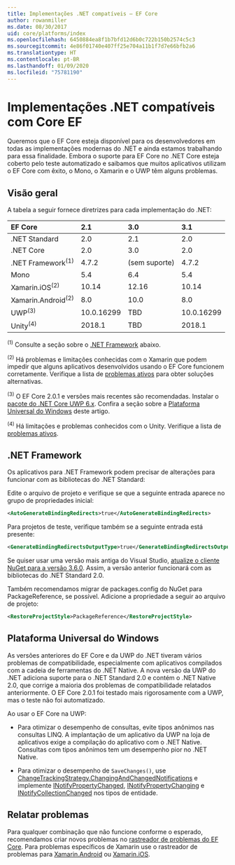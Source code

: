 ```yaml
---
title: Implementações .NET compatíveis – EF Core
author: rowanmiller
ms.date: 08/30/2017
uid: core/platforms/index
ms.openlocfilehash: 6450884ea8f1b7bfd12d6b0c722b150b2574c5c3
ms.sourcegitcommit: 4e86f01740e407ff25e704a11b1f7d7e66bfb2a6
ms.translationtype: HT
ms.contentlocale: pt-BR
ms.lasthandoff: 01/09/2020
ms.locfileid: "75781190"
---
```

# <a name="net-implementations-supported-by-ef-core"></a>Implementações .NET compatíveis com Core EF

Queremos que o EF Core esteja disponível para os desenvolvedores em todas as implementações modernas do .NET e ainda estamos trabalhando para essa finalidade. Embora o suporte para EF Core no .NET Core esteja coberto pelo teste automatizado e saibamos que muitos aplicativos utilizam o EF Core com êxito, o Mono, o Xamarin e o UWP têm alguns problemas.

## <a name="overview"></a>Visão geral

A tabela a seguir fornece diretrizes para cada implementação do .NET:

| EF Core                       | 2.1        | 3.0             | 3.1        |
|:------------------------------|:-----------|:----------------|:-----------|
| .NET Standard                 | 2.0        | 2.1             | 2.0        |
| .NET Core                     | 2.0        | 3.0             | 2.0        |
| .NET Framework<sup>(1)</sup>  | 4.7.2      | (sem suporte) | 4.7.2      |
| Mono                          | 5.4        | 6.4             | 5.4        |
| Xamarin.iOS<sup>(2)</sup>     | 10.14      | 12.16           | 10.14      |
| Xamarin.Android<sup>(2)</sup> | 8.0        | 10.0            | 8.0        |
| UWP<sup>(3)</sup>             | 10.0.16299 | TBD             | 10.0.16299 |
| Unity<sup>(4)</sup>           | 2018.1     | TBD             | 2018.1     |

<sup>(1)</sup> Consulte a seção sobre o [.NET Framework](#net-framework) abaixo.

<sup>(2)</sup> Há problemas e limitações conhecidas com o Xamarin que podem impedir que alguns aplicativos desenvolvidos usando o EF Core funcionem corretamente. Verifique a lista de [problemas ativos](https://github.com/aspnet/entityframeworkCore/issues?q=is%3Aopen+is%3Aissue+label%3Aarea-xamarin) para obter soluções alternativas.

<sup>(3)</sup> O EF Core 2.0.1 e versões mais recentes são recomendadas. Instalar o [pacote do .NET Core UWP 6.x](https://www.nuget.org/packages/Microsoft.NETCore.UniversalWindowsPlatform/). Confira a seção sobre a [Plataforma Universal do Windows](#universal-windows-platform) deste artigo.

<sup>(4)</sup> Há limitações e problemas conhecidos com o Unity. Verifique a lista de [problemas ativos](https://github.com/aspnet/entityframeworkCore/issues?q=is%3Aopen+is%3Aissue+label%3Aarea-unity).

## <a name="net-framework"></a>.NET Framework

Os aplicativos para .NET Framework podem precisar de alterações para funcionar com as bibliotecas do .NET Standard:

Edite o arquivo de projeto e verifique se que a seguinte entrada aparece no grupo de propriedades inicial:

``` xml
<AutoGenerateBindingRedirects>true</AutoGenerateBindingRedirects>
```

Para projetos de teste, verifique também se a seguinte entrada está presente:

``` xml
<GenerateBindingRedirectsOutputType>true</GenerateBindingRedirectsOutputType>
```

Se quiser usar uma versão mais antiga do Visual Studio, [atualize o cliente NuGet para a versão 3.6.0](https://www.nuget.org/downloads). Assim, a versão anterior funcionará com as bibliotecas do .NET Standard 2.0.

Também recomendamos migrar de packages.config do NuGet para PackageReference, se possível. Adicione a propriedade a seguir ao arquivo de projeto:

``` xml
<RestoreProjectStyle>PackageReference</RestoreProjectStyle>
```

## <a name="universal-windows-platform"></a>Plataforma Universal do Windows

As versões anteriores do EF Core e da UWP do .NET tiveram vários problemas de compatibilidade, especialmente com aplicativos compilados com a cadeia de ferramentas do .NET Native. A nova versão da UWP do .NET adiciona suporte para o .NET Standard 2.0 e contém o .NET Native 2.0, que corrige a maioria dos problemas de compatibilidade relatados anteriormente. O EF Core 2.0.1 foi testado mais rigorosamente com a UWP, mas o teste não foi automatizado.

Ao usar o EF Core na UWP:

* Para otimizar o desempenho de consultas, evite tipos anônimos nas consultas LINQ. A implantação de um aplicativo da UWP na loja de aplicativos exige a compilação do aplicativo com o .NET Native. Consultas com tipos anônimos tem um desempenho pior no .NET Native.

* Para otimizar o desempenho de `SaveChanges()`, use [ChangeTrackingStrategy.ChangingAndChangedNotifications](/dotnet/api/microsoft.entityframeworkcore.changetrackingstrategy) e implemente [INotifyPropertyChanged](https://msdn.microsoft.com/library/system.componentmodel.inotifypropertychanged.aspx), [INotifyPropertyChanging](https://msdn.microsoft.com/library/system.componentmodel.inotifypropertychanging.aspx) e [INotifyCollectionChanged](https://msdn.microsoft.com/library/system.collections.specialized.inotifycollectionchanged.aspx) nos tipos de entidade.

## <a name="report-issues"></a>Relatar problemas

Para qualquer combinação que não funcione conforme o esperado, recomendamos criar novos problemas no [rastreador de problemas do EF Core](https://github.com/aspnet/entityframeworkcore/issues/new). Para problemas específicos de Xamarin use o rastreador de problemas para [Xamarin.Android](https://github.com/xamarin/xamarin-android/issues/new) ou [Xamarin.iOS](https://github.com/xamarin/xamarin-macios/issues/new).
